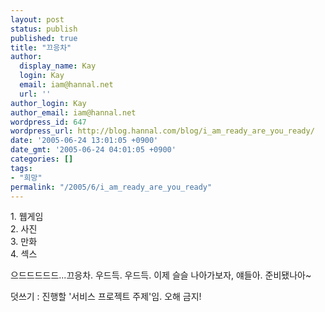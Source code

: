 ```yaml
---
layout: post
status: publish
published: true
title: "끄응차"
author:
  display_name: Kay
  login: Kay
  email: iam@hannal.net
  url: ''
author_login: Kay
author_email: iam@hannal.net
wordpress_id: 647
wordpress_url: http://blog.hannal.com/blog/i_am_ready_are_you_ready/
date: '2005-06-24 13:01:05 +0900'
date_gmt: '2005-06-24 04:01:05 +0900'
categories: []
tags:
- "희망"
permalink: "/2005/6/i_am_ready_are_you_ready"
---
```

<p>1. 웹게임<br />
2. 사진<br />
3. 만화<br />
4. 섹스</p>
<p>으드드드드드...끄응차. 우드득. 우드득. 이제 슬슬 나아가보자, 얘들아. 준비됐나아~</p>
<p>덧쓰기 : 진행할 '서비스 프로젝트 주제'임. 오해 금지!</p>
